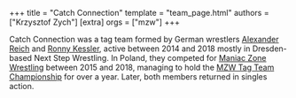 +++
title = "Catch Connection"
template = "team_page.html"
authors = ["Krzysztof Zych"]
[extra]
orgs = ["mzw"]
+++

Catch Connection was a tag team formed by German wrestlers [Alexander Reich](@/w/alex-ace.md) and [Ronny Kessler](@/w/ronny-kessler.md), active between 2014 and 2018 mostly in Dresden-based Next Step Wrestling. In Poland, they competed for [Maniac Zone Wrestling](@/o/mzw.md) between 2015 and 2018, managing to hold the [MZW Tag Team Championship](@/c/mzw-tag-team-championship.md) for over a year. Later, both members returned in singles action.
